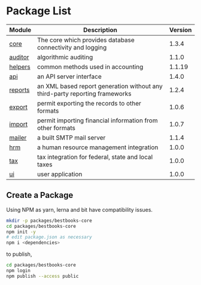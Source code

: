 # Package List
| Module | Description                                                                   | Version |
|--------|------------------------------------------------------------------------------ | ------- |
| [core](bestbooks-core)   | The core which provides database connectivity and logging |  1.3.4  |
| [auditor](bestbooks-auditor)  | algorithmic auditing |  1.1.0  |
| [helpers](bestbooks-helpers) | common methods used in accounting |  1.1.19 |
| [api](bestbooks-api) | an API server interface |  1.4.0  |
| [reports](bestbooks-reports) | an XML based report generation without any third-party reporting frameworks |  1.2.4  |
| [export](bestbooks-export) | permit exporting the records to other formats |  1.0.6  |
| [import](bestbooks-import)  | permit importing financial information from other formats |  1.0.7  |
| [mailer](bestbooks-mailer)  | a built SMTP mail server |  1.1.4  |
| [hrm](bestbooks-hrm)     | a human resource management integration |  1.0.0  |
| [tax](bestbooks-tax)     | tax integration for federal, state and local taxes |  1.0.0  |
| [ui](bestbooks-ui)      | user application | 1.0.0 |

## Create a Package
Using NPM as yarn, lerna and bit have compatibility issues.

```sh
mkdir -p packages/bestbooks-core
cd packages/bestbooks-core
npm init -y
# edit package.json as necessary
npm i <dependencies>
```

to publish,
```sh
cd packages/bestbooks-core
npm login
npm publish --access public
```
